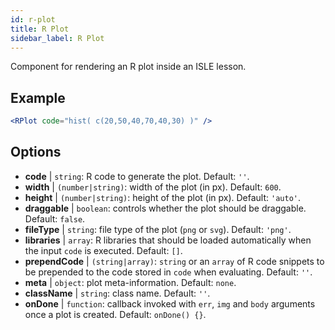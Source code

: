 ```yaml
---
id: r-plot
title: R Plot
sidebar_label: R Plot
---
```


Component for rendering an R plot inside an ISLE lesson.

## Example

```jsx live
<RPlot code="hist( c(20,50,40,70,40,30) )" />
```

## Options

* __code__ | `string`: R code to generate the plot. Default: `''`.
* __width__ | `(number|string)`: width of the plot (in px). Default: `600`.
* __height__ | `(number|string)`: height of the plot (in px). Default: `'auto'`.
* __draggable__ | `boolean`: controls whether the plot should be draggable. Default: `false`.
* __fileType__ | `string`: file type of the plot (`png` or `svg`). Default: `'png'`.
* __libraries__ | `array`: R libraries that should be loaded automatically when the input `code` is executed. Default: `[]`.
* __prependCode__ | `(string|array)`: `string` or an `array` of R code snippets to be prepended to the code stored in `code` when evaluating. Default: `''`.
* __meta__ | `object`: plot meta-information. Default: `none`.
* __className__ | `string`: class name. Default: `''`.
* __onDone__ | `function`: callback invoked with `err`, `img` and `body` arguments once a plot is created. Default: `onDone() {}`.
